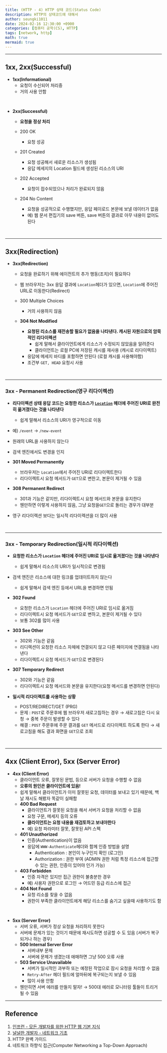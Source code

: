```yaml
---
title: (HTTP - 4) HTTP 상태 코드(Status Code) 
description: HTTP의 상태코드에 대해서
author: seungki1011
date: 2024-02-16 12:30:00 +0900
categories: [컴퓨터 공학(CS), HTTP]
tags: [network, http]
math: true
mermaid: true
---
```


---

## 1xx, 2xx(Successful)

* **1xx(Informational)**
  * 요청이 수신되어 처리중
  * 거의 사용 안함

<br>

* **2xx(Successful)**

  * **요청을 정상 처리**

  * 200 OK 
    * 요청 성공 

  * 201 Created 
    * 요청 성공해서 새로운 리소스가 생성됨
    * 응답 메세지의 Location 필드에 생성된 리소스의 URI

  * 202 Accepted
    * 요청이 접수되었으나 처리가 완료되지 않음

  * 204 No Content
    * 요청을 성공적으로 수행했지만, 응답 페이로드 본문에 보낼 데이터가 없음
    * 예) 웹 문서 편집기의 save 버튼, save 버튼의 결과로 아무 내용이 없어도 된다

<br>

---

## 3xx(Redirection)

* **3xx(Redirection)**

  * 요청을 완료하기 위해 에이전트의 추가 행동(조치)이 필요하다

  * 웹 브라우저는 3xx 응답 결과에 ```Location```헤더가 있으면, ```Location```에 주어진 URL로 이동한다(Redirect) 

  * 300 Multiple Choices
    * 거의 사용하지 않음
  * **304 Not Modified**
    * **요청된 리소스를 재전송할 필요가 없음을 나타낸다. 캐시된 자원으로의 암묵적인 리다이렉션**
      * 쉽게 말해서 클라이언트에게 리소스가 수정되지 않았음을 알려준다
      * 클라이언트는 로컬 PC에 저장된 캐시를 재사용 (캐시로 리다이렉트)
    * 응답에 메세지 바디를 포함하면 안된다 (로컬 캐시를 사용해야함)
    * 조건부 ```GET, HEAD``` 요청시 사용

<br>

---

### 3xx - Permanent Redirection(영구 리다이렉션)

* **리다이렉션 상태 응답 코드는 요청한 리소스가 [`Location`](https://developer.mozilla.org/en-US/docs/Web/HTTP/Headers/Location) 헤더에 주어진 URI로 완전히 옮겨졌다는 것을 나타낸다**
  * 쉽게 말해서 리소스의 URI가 영구적으로 이동



* 예) ```/event``` → ```/new-event```
* 원래의 URL을 사용하지 않는다
* 검색 엔진에서도 변경을 인지



* **301 Moved Permanently**
  * 브라우저는 ```Location```에서 주어진 URI로 리다이렉트한다
  * 리다이렉트시 요청 메서드가 ```GET```으로 변한고, 본문이 제거될 수 있음



* **308 Permanent Redirect**
  * 301과 기능은 같지만, 리다이렉트시 요청 메서드와 본문을 유지한다
  * 웬만하면 이렇게 사용하지 않음, 그냥 요청을```GET```으로 돌리는 경우가 대부분



* 영구 리다이렉션 보다는 일시적 리다이렉션을 더 많이 사용

<br>

---

### 3xx - Temporary Redirection(일시적 리다이렉션)

* **요청한 리소스가 `Location` 헤더에 주어진 URI로 임시로 옮겨졌다는 것을 나타낸다**
  * 쉽게 말해서 리소스의 URI가 일시적으로 변경됨



* 검색 엔진은 리소스에 대한 링크를 업데이트하지 않는다
  * 쉽게 말해서 검색 엔진 등에서 URL을 변경하면 안됨 



* **302 Found**
  * 요청한 리소스가 `Location` 헤더에 주어진 URI로 임시로 옮겨짐
  * 리다이렉트시 요청 메서드가 ```GET```으로 변하고, 본문이 제거될 수 있다
  * 보통 302를 많이 사용



* **303 See Other**
  * 302와 기능은 같음
  * 리디렉션이 요청한 리소스 자체에 연결되지 않고 다른 페이지에 연결됨을 나타낸다
  * 리다이렉트시 요청 메서드가 ```GET```으로 변경된다



* **307 Temporary Redirect**
  * 302와 기능은 같음
  * 리다이렉트시 요청 메서드와 본문을 유지한다(요청 메서드를 변경하면 안된다)



* **일시적 리다이렉트를 사용하는 상황**
  * POST/REDIRECT/GET (PRG)
  * 문제 : ```POST```로 주문후에 웹 브라우저 새로고침하는 경우 → 새로고침은 다시 요청 → 중복 주문이 발생할 수 있다
  * 해결 : ```POST``` 주문후에 주문 결과를 ```GET``` 메서드로 리다이렉트 하도록 한다 → 새로고침을 해도 결과 화면을 ```GET```으로 조회

<br>

---

## 4xx (Client Error), 5xx (Server Error)

* **4xx (Client Error)**
  * 클라이언트 오류, 잘못된 문법, 등으로 서버가 요청을 수행할 수 없음
  * **오류의 원인은 클라이언트에 있음!**
  * 쉽게 말해서 클라이언트가 이미 잘못된 요청, 데이터를 보내고 있기 때문에, 백날 재시도 해봤자 똑같이 실패함
  * **400 Bad Request**
    * 클라이언트가 잘못된 요청을 해서 서버가 요청을 처리할 수 없음
    * 요청 구문, 메세지 등의 오류
    * **클라이언트는 요청 내용을 재검토하고 보내야한다**
    * 예) 요청 파라미터 잘못, 잘못된 API 스펙
  * **401 Unauthorized**
    * 인증(Authentication)이 없음
    * 응답에 ```WWW-Authenticate```헤더와 함께 인증 방법을 설명
      * Authentication : 본인이 누구인지 확인 (로그인)
      * Authorization : 권한 부여 (ADMIN 권한 처럼 특정 리소스에 접근할 수 있는 권한, 인증이 있어야 인가 가능)
  * **403 Forbidden**
    * 인증 자격은 있지만 접근 권한이 불충분한 경우
    * 예) 사용자 권한으로 로그인 → 어드민 등급 리소스에 접근
  * **404 Not Found**
    * 요청 리소를 찾을 수 없음
    * 권한이 부족한 클라이언트에게 해당 리소스를 숨기고 싶을때 사용하기도 함

<br>

* **5xx (Server Error)**
  * 서버 오류, 서버가 정상 요청을 처리하지 못한다
  * 서버에 문제가 있는 것이기 때문에 재시도하면 성공할 수 도 있음 (서버가 복구되거나 하는 경우)
  * **500 Internal Server Error**
    * 서버내부 문제
    * 서버에 문제가 생겼는데 애매하면 그냥 500 오류 사용
  * **503 Service Unavailable**
    * 서버가 일시적인 과부하 또는 예정된 작업으로 잠시 요청을 처리할 수 없음
    * ```Retry-After``` 헤더 필드에 얼마뒤에 복구되는지 보낼 수 있음
    * 많이 사용 안함
  * 웬만히면 서버 에러를 만들지 말자! → 500대 에러로 모니터링 툴들이 트리거 될 수 있음

---

## Reference

1. [인프런 - 모든 개발자를 위한 HTTP 웹 기본 지식](https://www.inflearn.com/course/http-%EC%9B%B9-%EB%84%A4%ED%8A%B8%EC%9B%8C%ED%81%AC/dashboard)
2. [널널한 개발자 - 네트워크 기초](https://www.youtube.com/watch?v=k1gyh9BlOT8&list=PLXvgR_grOs1BFH-TuqFsfHqbh-gpMbFoy)
3. HTTP 완벽 가이드
4. 네트워크 하향식 접근(Computer Networking a Top-Down Approach)